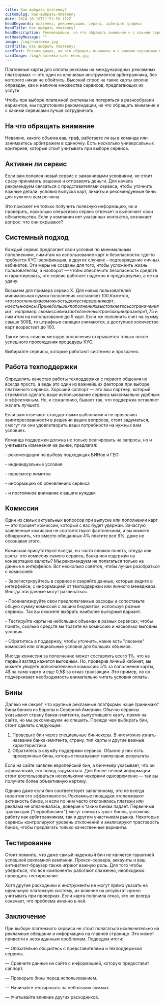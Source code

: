 ```yaml
---
title: Как выбрать платежку?
customSlug: Как-выбрать-платежку
date: 2024-10-18T11:51:58.112Z
headKeywords: платежка, рекомендации, сервис, арбитраж трафика
headTitle: Как выбрать платежку?
headDescription: Рекомендации, на что обращать внимание и с какими сервисами лучше сотрудничать.
notReadyMessage: ""
image: /img/платежка.jpg
cardTitle: Как выбрать платежку?
cardText: Рекомендации, на что обращать внимание и с какими сервисами лучше сотрудничать.
cardImage: /img/платежка-сайт-мелк.jpg
---
```

Платежные карты для оплаты рекламы на международных рекламных платформах — это один из ключевых инструментов арбитражника, без которого никак не обойтись. Высокий спрос на такие карты вполне оправдан, как и наличие множества сервисов, предлагающих их услуги. 

Чтобы при выборе платежной системы не потеряться в разнообразии вариантов, мы подготовили рекомендации, на что обращать внимание и с какими сервисами лучше сотрудничать.

## На что обращать внимание

Неважно, какого объема ваш траф, работаете ли вы в команде или занимаетесь арбитражем в одиночку. Есть несколько универсальных критериев, которые стоит учитывать при выборе сервиса.

## Активен ли сервис 

Если вам попался новый сервис с заманчивыми условиями, не стоит сразу принимать решение и отправлять деньги. Для начала рекомендуем связаться с представителями сервиса, чтобы уточнить важные детали: условия выпуска карт, лимиты и рекомендуемые бины для нужного вам региона.

Это поможет не только получить полезную информацию, но и проверить, насколько оперативно сервис отвечает и выполняет свои обязательства. Если у компании нет указанных контактов, возникает вопрос: что они скрывают?

## Системный подход 

Каждый сервис предлагает свои условия по минимальным пополнениям, лимитам на использование карт и безопасности: где-то требуется KYC-верификация, в других случаях – подтверждение личных кабинетов. Эти меры не созданы для того, чтобы усложнить жизнь пользователям, а наоборот — чтобы обеспечить безопасность средств и гарантировать, что сервис работает надежно и предсказуемо, а не на удачу.

Возьмем для примера сервис X. Для новых пользователей минимальная сумма пополнения составляет 100$. Кажется, что это отличная возможность для тестирования карт, но есть нюансы. При небольших пополнениях вы столкнетесь с ограничениями: например, с комиссиями за отклоненные транзакции в размере 1,75$ и лимитом на использование до 5 карт. Если же пополнить счет на сумму свыше 500$, то штрафные санкции снимаются, а доступное количество карт возрастает до 100.

Также весь список методов пополнения открывается только после успешного прохождения процедуры KYC.

Выбирайте сервисы, которые работают системно и прозрачно.

## Работа техподдержки

Определить качество работы техподдержки с первого общения не всегда просто, а ведь это один из важнейших факторов при выборе платежного сервиса. Хороший саппорт — это ваш партнер, который стремится сделать ваше использование сервиса максимально удобным и эффективным. Но, к сожалению, бывает так, что поддержка оставляет желать лучшего.

Если вам отвечают стандартными шаблонами и не проявляют заинтересованности в решении ваших вопросов, стоит задуматься, смогут ли они удовлетворить ваши потребности на нужных вам условиях.

Команда поддержки должна не только реагировать на запросы, но и учитывать изменения на рынке, предлагая:

\- рекомендации по выбору подходящих БИНов и ГЕО

\- индивидуальные условия

\- пересмотр лимитов

\- информацию об обновлениях сервиса

\- и постоянное внимание к вашим нуждам

## Комиссии

Один из самых актуальных вопросов при выпуске или пополнении карт — это процент комиссии, который с вас будет удержан. Зачастую заявленные комиссии не соответствуют фактическим, и вы можете обнаружить, что вместо обещанных 4% платите все 6%, даже не осознавая этого.

Комиссии присутствуют всегда, но часто сложно понять, откуда они взяты: это комиссия самого сервиса, банка или издержки на конвертацию валюты? Мы рекомендуем не полагаться только на данные в интерфейсе. Вот несколько советов, чтобы лучше разобраться с комиссией:

\- Зарегистрируйтесь в сервисе и сверяйте данные, которые видите в интерфейсе, с информацией от техподдержки или личного менеджера. Иногда эти данные могут различаться.

\- Проанализируйте свои предполагаемые расходы и сопоставьте общую сумму комиссий с вашим бюджетом, используя разные сервисы. Так вы сможете выбрать наиболее выгодный вариант.

\- Тестируйте карты на небольших объемах в разных сервисах, чтобы понять, сколько средств вы тратите на комиссию и насколько выгодны условия.

\- Обратитесь в поддержку, чтобы уточнить, какие есть "лесенки" комиссий или специальные условия для больших объемов.

Иногда комиссия за пополнение может составлять всего 1%, что на первый взгляд кажется выгодным. Но, проверив личный кабинет, вы можете увидеть дополнительные комиссии: 5% за пополнение карты, 4$ за саму карту и еще 0,5$ за отказ транзакции. Это пример, но он подчеркивает необходимость внимательно читать условия оплаты.

## Бины

Далеко не секрет, что крупные рекламные платформы чаще принимают бины банков из Европы и Северной Америки. Обычно сервисы указывают страну банка-эмитента, выпустившего карту, прямо на сайте, но мы рекомендуем не спешить. Прежде чем выбирать бин, стоит сделать следующее:

1. Проверьте бин через специальные бинчекеры. В них можно узнать название банка-эмитента, страну, тип карты и другие важные характеристики.
2. Обратитесь в службу поддержки сервиса. Обычно у них есть проверенные бины, которые показывают наилучшие результаты.

Если на сайте заявлен европейский бин, а бинчекер указывает, что он африканский, это повод задуматься. Для более точной информации стоит воспользоваться несколькими чекерами одновременно — так вы получите более объективную картину.

Однако даже если бин соответствует заявленному, это не всегда гарантия его эффективности. Рекламные площадки отслеживают активность бинов, и если по ним часто отклонялись платежи или реклама не оплачивалась, доверие к таким бинам падает. Первичные транзакции ("первобиллинг") могут снижать траст бинов, усложняя работу как арбитражникам, так и другим участникам рынка. Некоторые сервисы контролируют уровень отклонений и анализируют трастовость бинов, чтобы предлагать только качественные варианты.

## Тестирование

Стоит помнить, что даже самый надежный бин не является гарантией успешной рекламной кампании. Прокси-сервера, аккаунты и ваш антидетект-браузер также играют важную роль. Для того чтобы убедиться, что все компоненты работают слаженно, необходимо проводить тестирование.

Хотя другие расходники и инструменты не могут прямо указать на идеальную платежную систему, их влияние на результат нужно учитывать при проверках. Если карта получила отказ, это не всегда означает, что проблема именно в ней.

## Заключение

При выборе платежного сервиса не стоит полагаться исключительно на рекламные обещания и информацию на главной странице. Это может привести к неожиданным проблемам. Подведем итоги:

— Обязательно общайтесь с представителями и техподдержкой сервиса.

— Сравните данные на сайте с информацией, которую предоставит саппорт.

— Проверьте бины перед использованием.

— Начинайте тестировать на небольших суммах.

— Учитывайте влияние других расходников.